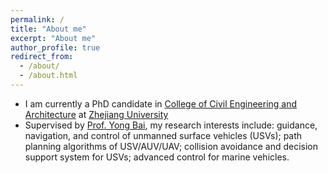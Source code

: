 ```yaml
---
permalink: /
title: "About me"
excerpt: "About me"
author_profile: true
redirect_from: 
  - /about/
  - /about.html
---
```


- I am currently a PhD candidate in [College of Civil Engineering and Architecture](http://www.ccea.zju.edu.cn.http.jxutcmtsg.proxy.jxutcm.edu.cn/main.htm) at [Zhejiang University](https://www.zju.edu.cn/english/)
- Supervised by [Prof. Yong Bai](https://person.zju.edu.cn/0010294), my research interests include: guidance, navigation, and control of unmanned surface vehicles (USVs); path planning algorithms of USV/AUV/UAV; collision avoidance and decision support system for USVs; advanced control for marine vehicles.


